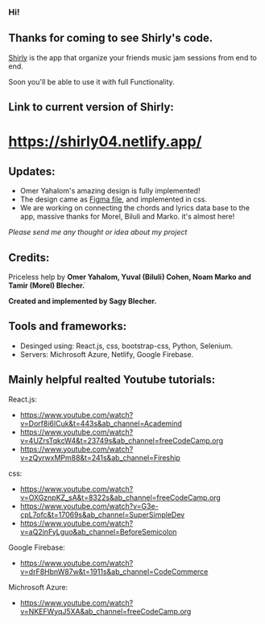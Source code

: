 ### Hi!
## Thanks for coming to see Shirly's code.

[Shirly](https://shirly04.netlify.app/) is the app that organize your friends music jam sessions from end to end.

Soon you'll be able to use it with full Functionality.

## Link to current version of Shirly:

# https://shirly04.netlify.app/

## Updates:
* Omer Yahalom's amazing design is fully implemented!
* The design came as [Figma file](https://www.figma.com/file/otWq5OmWek2T4rst5vmcRU/shirly-demo?node-id=0%3A1), and implemented in css.
* We are working on connecting the chords and lyrics data base to the app, massive thanks for Morel, Biluli and Marko.
it's almost here!

*Please send me any thought or idea about my project*
## Credits:
Priceless help by **Omer Yahalom, Yuval (Biluli) Cohen, Noam Marko and Tamir (Morel) Blecher.ֿ**

**Created and implemented by Sagy Blecher.**

## Tools and frameworks:
* Desinged using: React.js, css, bootstrap-css, Python, Selenium. 
* Servers: Michrosoft Azure, Netlify, Google Firebase.



## Mainly helpful realted Youtube tutorials:

React.js:
* https://www.youtube.com/watch?v=Dorf8i6lCuk&t=443s&ab_channel=Academind
* https://www.youtube.com/watch?v=4UZrsTqkcW4&t=23749s&ab_channel=freeCodeCamp.org
* https://www.youtube.com/watch?v=zQyrwxMPm88&t=241s&ab_channel=Fireship

css:
* https://www.youtube.com/watch?v=OXGznpKZ_sA&t=8322s&ab_channel=freeCodeCamp.org
* https://www.youtube.com/watch?v=G3e-cpL7ofc&t=17069s&ab_channel=SuperSimpleDev
* https://www.youtube.com/watch?v=aQ2inFyLguo&ab_channel=BeforeSemicolon

Google Firebase:
* https://www.youtube.com/watch?v=drF8HbnW87w&t=1911s&ab_channel=CodeCommerce

Michrosoft Azure:
* https://www.youtube.com/watch?v=NKEFWyqJ5XA&ab_channel=freeCodeCamp.org
